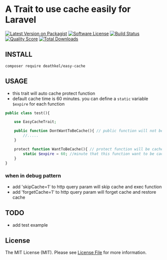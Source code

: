 

# A Trait to use cache easily for Laravel

[![Latest Version on Packagist](https://img.shields.io/packagist/v/deathkel/EasyCache.svg?style=flat-square)](https://packagist.org/packages/deathkel/EasyCache)
[![Software License](https://img.shields.io/badge/license-MIT-brightgreen.svg?style=flat-square)](LICENSE.md)
[![Build Status](https://img.shields.io/travis/deathkel/EasyCachemaster.svg?style=flat-square)](https://travis-ci.org/deathkel/EasyCache)
[![Quality Score](https://img.shields.io/scrutinizer/g/deathkel/EasyCache.svg?style=flat-square)](https://scrutinizer-ci.com/g/deathkel/EasyCache)
[![Total Downloads](https://img.shields.io/packagist/dt/deathkel/EasyCache.svg?style=flat-square)](https://packagist.org/packages/deathkel/EasyCache)

## INSTALL
`composer require deathkel/easy-cache`

## USAGE
* this trait will auto cache protect function
* default cache time is 60 minutes. you can define a `static` variable `$expire` for each function

```php
public class test(){

    use EasyCacheTrait;

    public function DontWantToBeCache(){ // public function will not be cached
        //.....
    }

    protect function WantToBeCache(){ // protect function will be cached automatically
        static $expire = 60; //minute that this function want to be cached
    }
}
```
### when in debug pattern
* add 'skipCache=1' to http query param will skip cache and exec function
* add 'forgetCache=1' to http query param will forget cache and restore cache

## TODO
* add test example

## License

The MIT License (MIT). Please see [License File](LICENSE.md) for more information.